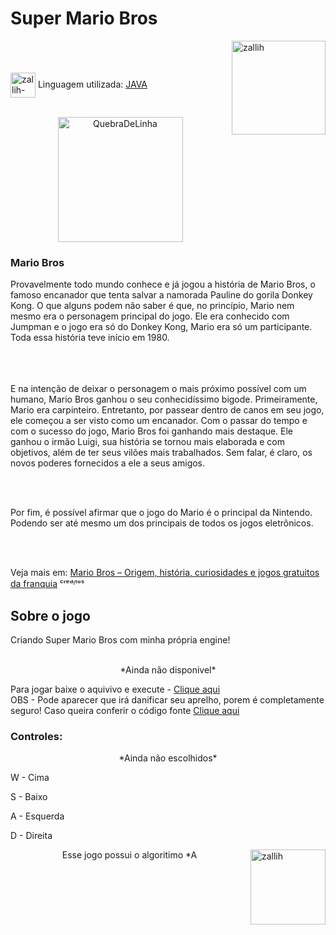 # Super Mario Bros

<img align="right" alt="zallih" width="150" src="https://media.discordapp.net/attachments/783761333358166056/872618413040730133/WhatsApp_Image_2021-08-04_at_19.42.37.jpeg?width=370&height=370">
  <br><br>
<div style="display: inline_block"><br>
 
  <img align="center" alt="zallih-JAVA" height="40" width="40" src="https://cdn.jsdelivr.net/gh/devicons/devicon/icons/java/java-original.svg">
  Linguagem utilizada: <a href="https://www.java.com/">JAVA</a><br><br>


  <p align="middle">
  <img width="200" alt="QuebraDeLinha" src="https://media.discordapp.net/attachments/783761333358166056/875852044928425984/divider-2461548_640.png">
  </p>
  
  <h3>Mario Bros</h3>
Provavelmente todo mundo conhece e já jogou a história de Mario Bros, o famoso encanador que tenta salvar a namorada Pauline do gorila Donkey Kong. O que alguns podem não saber é que, no princípio, Mario nem mesmo era o personagem principal do jogo. Ele era conhecido com Jumpman e o jogo era só do Donkey Kong, Mario era só um participante. Toda essa história teve início em 1980.

<br><br>  
E na intenção de deixar o personagem o mais próximo possível com um humano, Mario Bros ganhou o seu conhecidíssimo bigode. Primeiramente, Mario era carpinteiro. Entretanto, por passear dentro de canos em seu jogo, ele começou a ser visto como um encanador. Com o passar do tempo e com o sucesso do jogo, Mario Bros foi ganhando mais destaque. Ele ganhou o irmão Luigi, sua história se tornou mais elaborada e com objetivos, além de ter seus vilões mais trabalhados. Sem falar, é claro, os novos poderes fornecidos a ele a 
seus amigos.

  <br><br>
  
Por fim, é possível afirmar que o jogo do Mario é o principal da Nintendo. Podendo ser até mesmo um dos principais de todos os jogos eletrônicos.
  
  <br><br>
  
  Veja mais em: <a href ="https://segredosdomundo.r7.com/mario-bros-historia/">Mario Bros – Origem, história, curiosidades e jogos gratuitos da franquia</a> ᶜʳᵉᵈᶦᵗᵒˢ
  <p align="middle">
    
<div>
  <h2>Sobre o jogo</h2>
  
  Criando Super Mario Bros com minha própria engine!
   <br><br>
   <p align="middle">*Ainda não disponivel*</p>

  Para jogar baixe o aquivivo e execute - <a href="">Clique aqui </a>
  <br>
  OBS - Pode aparecer que irá danificar seu aprelho, porem é completamente seguro! Caso queira conferir o código fonte <a href=""> Clique aqui </a>

  <h3>Controles:</h3>
    <p align="middle">*Ainda não escolhidos*</p>
  
  W - Cima
  
  S - Baixo 
  
  A - Esquerda
  
  D - Direita
</div>

  <img align="right" alt="zallih" width="120" src="https://cdn.discordapp.com/attachments/882354770709479427/885547375156944906/my-octocat-1631200526625.png">
 <p align="middle">  Esse jogo possui o algoritimo *A</p>

